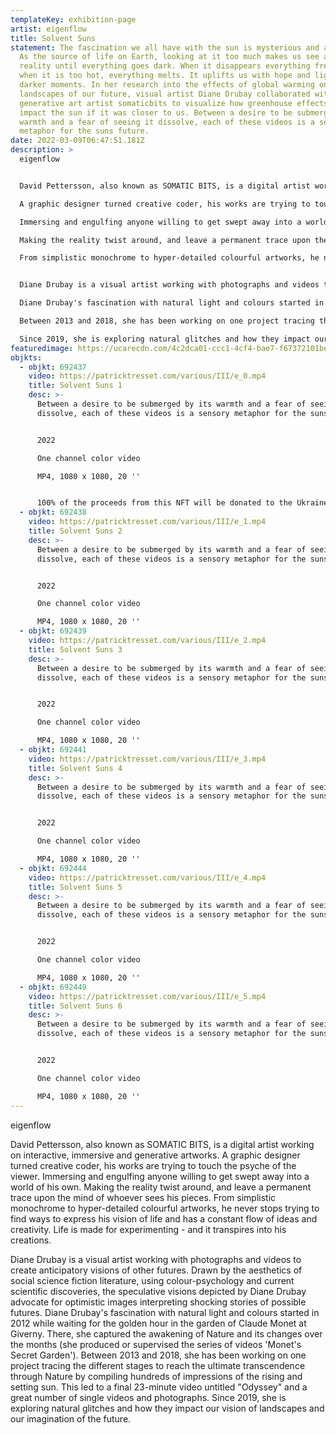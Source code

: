 ```yaml
---
templateKey: exhibition-page
artist: eigenflow
title: Solvent Suns
statement: The fascination we all have with the sun is mysterious and ambiguous.
  As the source of life on Earth, looking at it too much makes us see a new
  reality until everything goes dark. When it disappears everything freezes, but
  when it is too hot, everything melts. It uplifts us with hope and light in our
  darker moments. In her research into the effects of global warming on the
  landscapes of our future, visual artist Diane Drubay collaborated with
  generative art artist somaticbits to visualize how greenhouse effects might
  impact the sun if it was closer to us. Between a desire to be submerged by its
  warmth and a fear of seeing it dissolve, each of these videos is a sensory
  metaphor for the suns future.
date: 2022-03-09T06:47:51.181Z
description: >
  eigenflow


  David Pettersson, also known as SOMATIC BITS, is a digital artist working on interactive, immersive and generative artworks.

  A graphic designer turned creative coder, his works are trying to touch the psyche of the viewer. 

  Immersing and engulfing anyone willing to get swept away into a world of his own. 

  Making the reality twist around, and leave a permanent trace upon the mind of whoever sees his pieces. 

  From simplistic monochrome to hyper-detailed colourful artworks, he never stops trying to find ways to express his vision of life and has a constant flow of ideas and creativity. Life is made for experimenting - and it transpires into his creations.


  Diane Drubay is a visual artist working with photographs and videos to create anticipatory visions of other futures. Drawn by the aesthetics of social science fiction literature, using colour-psychology and current scientific discoveries, the speculative visions depicted by Diane Drubay advocate for optimistic images interpreting shocking stories of possible futures.

  Diane Drubay's fascination with natural light and colours started in 2012 while waiting for the golden hour in the garden of Claude Monet at Giverny. There, she captured the awakening of Nature and its changes over the months (she produced or supervised the series of videos 'Monet's Secret Garden').

  Between 2013 and 2018, she has been working on one project tracing the different stages to reach the ultimate transcendence through Nature by compiling hundreds of impressions of the rising and setting sun. This led to a final 23-minute video untitled "Odyssey" and a great number of single videos and photographs. 

  Since 2019, she is exploring natural glitches and how they impact our vision of landscapes and our imagination of the future.
featuredimage: https://ucarecdn.com/4c2dca01-ccc1-4cf4-bae7-f67372101bef/
objkts:
  - objkt: 692437
    video: https://patricktresset.com/various/III/e_0.mp4
    title: Solvent Suns 1
    desc: >-
      Between a desire to be submerged by its warmth and a fear of seeing it
      dissolve, each of these videos is a sensory metaphor for the suns future.


      2022

      One channel color video

      MP4, 1080 x 1080, 20 ''


      100% of the proceeds from this NFT will be donated to the Ukraine Emergency Response Fund
  - objkt: 692438
    video: https://patricktresset.com/various/III/e_1.mp4
    title: Solvent Suns 2
    desc: >-
      Between a desire to be submerged by its warmth and a fear of seeing it
      dissolve, each of these videos is a sensory metaphor for the suns future.


      2022

      One channel color video

      MP4, 1080 x 1080, 20 ''
  - objkt: 692439
    video: https://patricktresset.com/various/III/e_2.mp4
    title: Solvent Suns 3
    desc: >-
      Between a desire to be submerged by its warmth and a fear of seeing it
      dissolve, each of these videos is a sensory metaphor for the suns future.


      2022

      One channel color video

      MP4, 1080 x 1080, 20 ''
  - objkt: 692441
    video: https://patricktresset.com/various/III/e_3.mp4
    title: Solvent Suns 4
    desc: >-
      Between a desire to be submerged by its warmth and a fear of seeing it
      dissolve, each of these videos is a sensory metaphor for the suns future.


      2022

      One channel color video

      MP4, 1080 x 1080, 20 ''
  - objkt: 692444
    video: https://patricktresset.com/various/III/e_4.mp4
    title: Solvent Suns 5
    desc: >-
      Between a desire to be submerged by its warmth and a fear of seeing it
      dissolve, each of these videos is a sensory metaphor for the suns future.


      2022

      One channel color video

      MP4, 1080 x 1080, 20 ''
  - objkt: 692449
    video: https://patricktresset.com/various/III/e_5.mp4
    title: Solvent Suns 6
    desc: >-
      Between a desire to be submerged by its warmth and a fear of seeing it
      dissolve, each of these videos is a sensory metaphor for the suns future.


      2022

      One channel color video

      MP4, 1080 x 1080, 20 ''
---
```

eigenflow

David Pettersson, also known as SOMATIC BITS, is a digital artist working on interactive, immersive and generative artworks.
A graphic designer turned creative coder, his works are trying to touch the psyche of the viewer. 
Immersing and engulfing anyone willing to get swept away into a world of his own. 
Making the reality twist around, and leave a permanent trace upon the mind of whoever sees his pieces. 
From simplistic monochrome to hyper-detailed colourful artworks, he never stops trying to find ways to express his vision of life and has a constant flow of ideas and creativity. Life is made for experimenting - and it transpires into his creations.

Diane Drubay is a visual artist working with photographs and videos to create anticipatory visions of other futures. Drawn by the aesthetics of social science fiction literature, using colour-psychology and current scientific discoveries, the speculative visions depicted by Diane Drubay advocate for optimistic images interpreting shocking stories of possible futures.
Diane Drubay's fascination with natural light and colours started in 2012 while waiting for the golden hour in the garden of Claude Monet at Giverny. There, she captured the awakening of Nature and its changes over the months (she produced or supervised the series of videos 'Monet's Secret Garden').
Between 2013 and 2018, she has been working on one project tracing the different stages to reach the ultimate transcendence through Nature by compiling hundreds of impressions of the rising and setting sun. This led to a final 23-minute video untitled "Odyssey" and a great number of single videos and photographs. 
Since 2019, she is exploring natural glitches and how they impact our vision of landscapes and our imagination of the future.